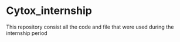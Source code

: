 # Cytox_internship
This repository consist all the code and file that were used during the internship period
